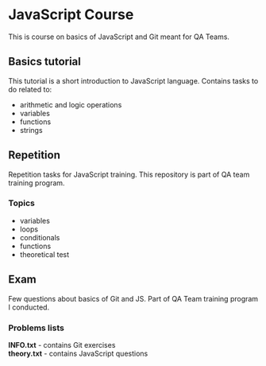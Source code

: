 # JavaScript Course
This is course on basics of JavaScript and Git meant for QA Teams.

## Basics tutorial
This tutorial is a short introduction to JavaScript language. Contains tasks to do related to:
- arithmetic and logic operations
- variables
- functions
- strings

## Repetition
Repetition tasks for JavaScript training. This repository is part of QA team training program. 

### Topics
- variables
- loops
- conditionals
- functions
- theoretical test

## Exam
Few questions about basics of Git and JS. Part of QA Team training program I conducted.

### Problems lists
**INFO.txt** - contains Git exercises  
**theory.txt** - contains JavaScript questions
